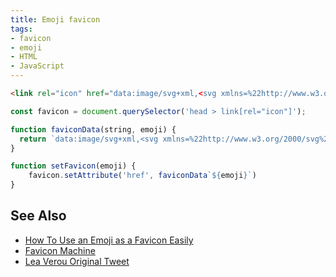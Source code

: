 ```yaml
---
title: Emoji favicon
tags:
- favicon
- emoji
- HTML
- JavaScript
---
```

```html {title="index.html"}
<link rel="icon" href="data:image/svg+xml,<svg xmlns=%22http://www.w3.org/2000/svg%22 viewBox=%220 0 100 100%22><text y=%22.9em%22 font-size=%2290%22>✌🏻</text></svg>">
```

```js {title="favicon.js"}
const favicon = document.querySelector('head > link[rel="icon"]');

function faviconData(string, emoji) {
  return `data:image/svg+xml,<svg xmlns=%22http://www.w3.org/2000/svg%22 viewBox=%220 0 100 100%22><text y=%22.9em%22 font-size=%2290%22>${emoji}</text></svg>`.trim();
}

function setFavicon(emoji) {
    favicon.setAttribute('href', faviconData`${emoji}`)
}
```

## See Also
- [How To Use an Emoji as a Favicon Easily](https://css-tricks.com/emoji-as-a-favicon/)
- [Favicon Machine](https://codepen.io/chriscoyier/project/editor/ZeWQWJ)
- [Lea Verou Original Tweet](https://twitter.com/LeaVerou/status/1241619866475474946)
